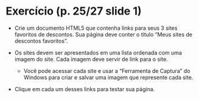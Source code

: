 # Exercício (p. 25/27 slide 1)

* Crie um documento HTML5 que contenha links para seus 3 sites favoritos de descontos. Sua página deve conter o título “Meus sites de descontos favoritos”.
 
* Os sites devem ser apresentados em uma lista ordenada com uma imagem do site. Cada imagem deve servir de link para o site.
	* Você pode acessar cada site e usar a “Ferramenta de Captura” do Windows para criar e salvar uma imagem que represente cada site.

* Clique em cada um desses links para testar sua página.
